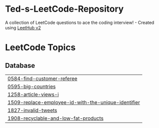 # Ted-s-LeetCode-Repository
A collection of LeetCode questions to ace the coding interview! - Created using [LeetHub v2](https://github.com/arunbhardwaj/LeetHub-2.0)

<!---LeetCode Topics Start-->
# LeetCode Topics
## Database
|  |
| ------- |
| [0584-find-customer-referee](https://github.com/Tedevans562/Ted-s-LeetCode-Repository/tree/master/0584-find-customer-referee) |
| [0595-big-countries](https://github.com/Tedevans562/Ted-s-LeetCode-Repository/tree/master/0595-big-countries) |
| [1258-article-views-i](https://github.com/Tedevans562/Ted-s-LeetCode-Repository/tree/master/1258-article-views-i) |
| [1509-replace-employee-id-with-the-unique-identifier](https://github.com/Tedevans562/Ted-s-LeetCode-Repository/tree/master/1509-replace-employee-id-with-the-unique-identifier) |
| [1827-invalid-tweets](https://github.com/Tedevans562/Ted-s-LeetCode-Repository/tree/master/1827-invalid-tweets) |
| [1908-recyclable-and-low-fat-products](https://github.com/Tedevans562/Ted-s-LeetCode-Repository/tree/master/1908-recyclable-and-low-fat-products) |
<!---LeetCode Topics End-->